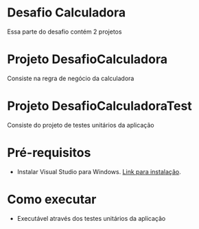 # Desafio Calculadora
Essa parte do desafio contém 2 projetos

# Projeto DesafioCalculadora
Consiste na regra de negócio da calculadora 

# Projeto DesafioCalculadoraTest
Consiste do projeto de testes unitários da aplicação

# Pré-requisitos
- Instalar Visual Studio para Windows. [Link para instalação](https://visualstudio.microsoft.com/pt-br/downloads/).

# Como executar
- Executável através dos testes unitários da aplicação
